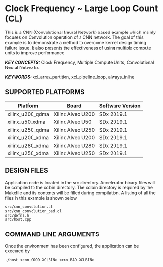 Clock Frequency ~ Large Loop Count (CL) 
======================

This is a CNN (Convolutional Neural Network) based example which mainly focuses on Convolution operation of a CNN network. The goal of this example is to demonstrate a method to overcome kernel design timing failure issue. It also presents the effectiveness of using multiple compute units to improve performance.

***KEY CONCEPTS:*** Clock Frequency, Multiple Compute Units, Convolutional Neural Networks

***KEYWORDS:*** xcl_array_partition, xcl_pipeline_loop, always_inline

## SUPPORTED PLATFORMS
Platform | Board             | Software Version
---------|-------------------|-----------------
xilinx_u200_qdma|Xilinx Alveo U200|SDx 2019.1
xilinx_u50_xdma|Xilinx Alveo U50|SDx 2019.1
xilinx_u250_qdma|Xilinx Alveo U250|SDx 2019.1
xilinx_u200_xdma|Xilinx Alveo U200|SDx 2019.1
xilinx_u280_xdma|Xilinx Alveo U280|SDx 2019.1
xilinx_u250_xdma|Xilinx Alveo U250|SDx 2019.1


##  DESIGN FILES
Application code is located in the src directory. Accelerator binary files will be compiled to the xclbin directory. The xclbin directory is required by the Makefile and its contents will be filled during compilation. A listing of all the files in this example is shown below

```
src/cnn_convolution.cl
src/cnn_convolution_bad.cl
src/defns.h
src/host.cpp
```

##  COMMAND LINE ARGUMENTS
Once the environment has been configured, the application can be executed by
```
./host <cnn_GOOD XCLBIN> <cnn_BAD XCLBIN>
```

